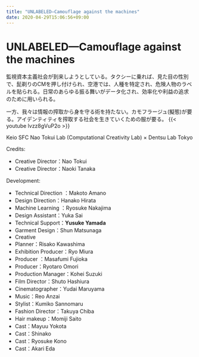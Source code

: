 ```yaml
---
title: "UNLABELED—Camouflage against the machines"
date: 2020-04-29T15:06:56+09:00
---
```


# UNLABELED—Camouflage against the machines

監視資本主義社会が到来しようとしている。タクシーに乗れば、見た目の性別で、髭剃りのCMを押し付けられ、空港では、人種を特定され、危険人物のラベルを貼られる。日常のあらゆる振る舞いがデータ化され、効率化や利益の追求のために用いられる。

一方、我々は情報の搾取から身を守る術を持たない。カモフラージュ(擬態)が要る。アイデンティティを搾取する社会を生きていくための服が要る。
{{< youtube lvzz8gVuP2o >}}

Keio SFC Nao Tokui Lab (Computational Creativity Lab)  × Dentsu Lab Tokyo

Credits:
- Creative Director：Nao Tokui
- Creative Director：Naoki Tanaka

Development:
- Technical Direction ：Makoto Amano
- Design Direction：Hanako Hirata
- Machine Learning ：Ryosuke Nakajima
- Design Assistant：Yuka Sai
- Technical Support：**Yusuke Yamada**
- Garment Design：Shun Matsunaga
- Creative
- Planner：Risako Kawashima
- Exhibition Producer：Ryo Miura
- Producer ：Masafumi Fujioka
- Producer：Ryotaro Omori
- Production Manager：Kohei Suzuki
- Film Director：Shuto Hashiura
- Cinematographer：Yudai Maruyama
- Music：Reo Anzai
- Stylist：Kumiko Sannomaru
- Fashion Director：Takuya Chiba
- Hair makeup：Momiji Saito
- Cast：Mayuu Yokota
- Cast：Shinako
- Cast：Ryosuke Kono
- Cast：Akari Eda
